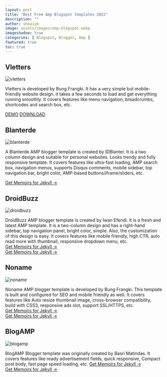 ```yaml
---
layout: post
title: "Best Free Amp Blogspot Templates 2022"
description: ""
author: shoaiyb
image: assets/images/amp-blogspot.webp
imageshadow: true
categories: [ Blogspot, Blogger, Amp ]
featured: true
toc: true
---
```






## Vletters

![vletters](/assets/images/vletters.webp)         

Vletters is developed by Bung Frangki. It has a very simple but mobile-friendly website design. it takes a few seconds to load and get everything running smoothly. It covers features like menu navigation, breadcrumbs, shortcodes and search box, etc.     

<a target="_blank" href="https://vletterstheme.blogspot.com/" class="btn btn-light">DEMO</a> <a target="_blank" href="/get/vletters.xml" class="btn btn-dark" download>DOWNLOAD</a>         

## Blanterde

![blanterde](/assets/images/blanterde.webp)          

A Blanterde AMP blogger template is created by IDBlanter. It is a two column design and suitable for personal websites. Looks trendy and fully responsive template. It covers features like ultra-fast loading, AMP search box, navigation menus, supports Disqus comments, mobile sidebar, top navigation bar, bright color, AMP-based buttons/iframe/sliders, etc.      

<a target="_blank" href="https://bootstrapstarter.com/bootstrap-templates/jekyll-theme-memoirs/" class="btn btn-dark"> Get Memoirs for Jekyll &rarr;</a>

## DroidBuzz

![droidbuzz](/assets/images/droidbuzz.webp)         

DroidBuzz AMP blogger template is created by Iwan Efendi. It is a fresh and latest AMP template. It is a two-column design and has a right-hand sidebar, top navigation panel, bright color, simple. Also, the customization of this design is easy. It covers features like mobile friendly, high CTR, auto read more with thumbnail, responsive dropdown menu, etc.      
<a target="_blank" href="https://bootstrapstarter.com/bootstrap-templates/jekyll-theme-memoirs/" class="btn btn-dark"> Get Memoirs for Jekyll &rarr;</a>       
<a target="_blank" href="https://bootstrapstarter.com/bootstrap-templates/jekyll-theme-memoirs/" class="btn btn-dark"> Get Memoirs for Jekyll &rarr;</a>      

## Noname

![noname](/assets/images/noname.webp)       

Noname AMP blogger template is developed by Bung Frangki. This template is built and configured for SEO and mobile friendly as well. It covers features like Auto resize thumbnail image, cross-browser compatibility, build with CSS3, responsive ads slot, support SSL/HTTPS, etc.       
<a target="_blank" href="https://bootstrapstarter.com/bootstrap-templates/jekyll-theme-memoirs/" class="btn btn-dark"> Get Memoirs for Jekyll &rarr;</a>       
<a target="_blank" href="https://bootstrapstarter.com/bootstrap-templates/jekyll-theme-memoirs/" class="btn btn-dark"> Get Memoirs for Jekyll &rarr;</a>        

## BlogAMP

![blogamp](/assets/images/blogamp.webp)       

BlogAMP Blogger template was originally created by Basri Matindas. It covers features like ready advertisement fields, quick responsive, Compact post body, fast page speed loading, etc. 
<a target="_blank" href="https://bootstrapstarter.com/bootstrap-templates/jekyll-theme-memoirs/" class="btn btn-dark"> Get Memoirs for Jekyll &rarr;</a>       
<a target="_blank" href="https://bootstrapstarter.com/bootstrap-templates/jekyll-theme-memoirs/" class="btn btn-dark"> Get Memoirs for Jekyll &rarr;</a>        
